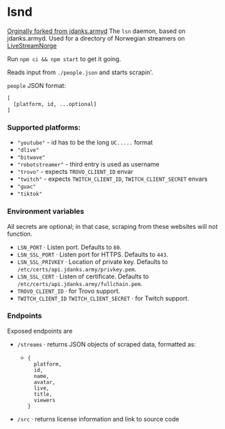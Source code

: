 # lsnd
[Orginally forked from jdanks.armyd](https://github.com/jdanks-army/jdanks.armyd)
The `lsn` daemon, based on jdanks.armyd.
Used for a directory of Norwegian streamers on [LiveStreamNorge](https://livestreamnorge.no)

Run `npm ci && npm start` to get it going.


Reads input from `./people.json` and starts scrapin'.

`people` JSON format:
```
[
  [platform, id, ...optional]
]
```

### Supported platforms:
 - `"youtube"` - id has to be the long `UC.....` format
 - `"dlive"`
 - `"bitwave"`
 - `"robotstreamer"` - third entry is used as username
 - `"trovo"` - expects `TROVO_CLIENT_ID` envar
 - `"twitch"` - expects `TWITCH_CLIENT_ID`, `TWITCH_CLIENT_SECRET` envars
 - `"guac"`
 - `"tiktok"`

### Environment variables
All secrets are optional; in that case, scraping from these 
websites will not function.

- `LSN_PORT` · Listen port. Defaults to `80`.
- `LSN_SSL_PORT` · Listen port for HTTPS. Defaults to `443`.
- `LSN_SSL_PRIVKEY` · Location of private key. Defaults to `/etc/certs/api.jdanks.army/privkey.pem`.
- `LSN_SSL_CERT` · Listen of certificate. Defaults to `/etc/certs/api.jdanks.army/fullchain.pem`.
 - `TROVO_CLIENT_ID` · for Trovo support.
 - `TWITCH_CLIENT_ID` `TWITCH_CLIENT_SECRET` · for Twitch support.


### Endpoints
Exposed endpoints are 
 - `/streams` · returns JSON objects of scraped data, formatted as:
      - ```
        {
          platform,
          id,
          name,
          avatar,
          live,
          title,
          viewers
        }
        ```
 - `/src` · returns license information and link to source code
